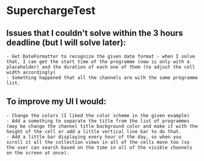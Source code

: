 # SuperchargeTest

## Issues that I couldn't solve within the 3 hours deadline (but I will solve later):
    - Get DateFormatter to recognize the given date format - when I solve that, I can get the start time of the programme (now is only with a placeholder) and the duration of each one of them (to adjust the cell width accordingly)
    - Something happened that all the channels are with the same programme list.

## To improve my UI I would:
    - Change the colors (I liked the color scheme in the given example)
    - Add a something to separate the title from the list of programmes (may be change the channel title background color and make it with the height of the cell or add a little vertical line bar to do that.
    - Add a little bar displaying every hour of the day, so when you scroll it all the collection views in all of the cells move too (so the user can search based on the time in all of the visible channels on the screen at once).
